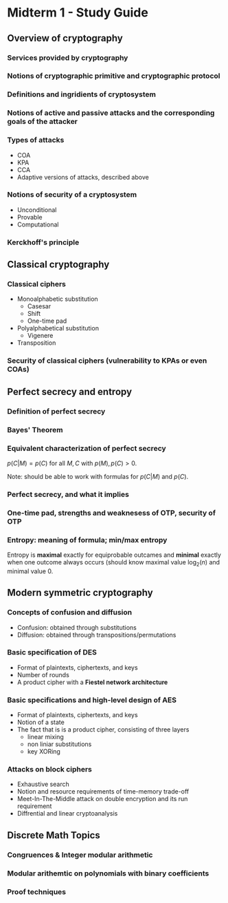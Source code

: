 # Midterm 1 - Study Guide

## Overview of cryptography

### Services provided by cryptography

### Notions of cryptographic primitive and cryptographic protocol

### Definitions and ingridients of cryptosystem

### Notions of active and passive attacks and the corresponding goals of the attacker

### Types of attacks

- COA
- KPA
- CCA
- Adaptive versions of attacks, described above

### Notions of security of a cryptosystem

- Unconditional
- Provable
- Computational

### Kerckhoff's principle

## Classical cryptography

### Classical ciphers

- Monoalphabetic substitution
  - Casesar
  - Shift
  - One-time pad
- Polyalphabetical substitution
  - Vigenere
- Transposition

### Security of classical ciphers (vulnerability to KPAs or even COAs)

## Perfect secrecy and entropy

### Definition of perfect secrecy

### Bayes' Theorem

### Equivalent characterization of perfect secrecy

$`p(C|M) = p(C)`$ for all $`M, C`$ with $`p(M), p(C) > 0`$.

Note: should be able to work with formulas for $`p(C|M)`$ and $`p(C)`$.

### Perfect secrecy, and what it implies

### One-time pad, strengths and weaknesess of OTP, security of OTP

### Entropy: meaning of formula; min/max entropy

Entropy is **maximal** exactly for equiprobable outcames and **minimal** exactly when one outcome always occurs (should know maximal value $`\log_2(n)`$ and minimal value $`0`$.

## Modern symmetric cryptography

### Concepts of confusion and diffusion

- Confusion: obtained through substitutions
- Diffusion: obtained through transpositions/permutations

### Basic specification of DES

- Format of plaintexts, ciphertexts, and keys
- Number of rounds
- A product cipher with a **Fiestel network architecture**

### Basic specifications and high-level design of AES

- Format of plaintexts, ciphertexts, and keys
- Notion of a state
- The fact that is is a product cipher, consisting of three layers
  - linear mixing
  - non liniar substitutions
  - key XORing

### Attacks on block ciphers

- Exhaustive search
- Notion and resource requirements of time-memory trade-off
- Meet-In-The-Middle attack on double encryption and its run requirement
- Diffrential and linear cryptoanalysis

## Discrete Math Topics

### Congruences & Integer modular arithmetic

### Modular arithemtic on polynomials with binary coefficients

### Proof techniques
